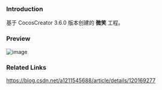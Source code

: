 ### Introduction
基于 CocosCreator 3.6.0 版本创建的 **微笑** 工程。

### Preview
![image](../../../image/202207/2022072301.png)

### Related Links
https://blog.csdn.net/a1211545688/article/details/120169277
